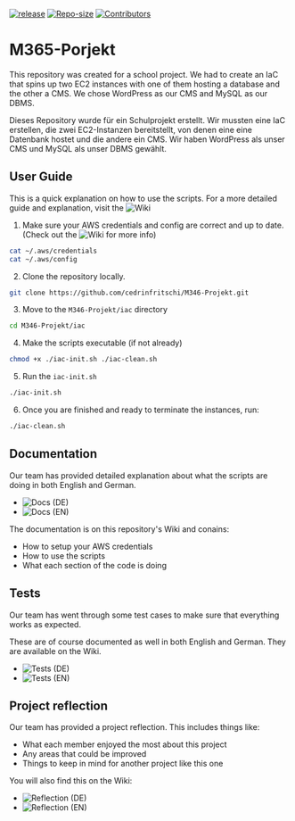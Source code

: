 <a href="https://github.com/cedrinfritschi/M346-Projekt/releases/latest">![release](https://img.shields.io/github/v/release/cedrinfritschi/M346-Projekt?style=flat-square&color=%230962b5)</a>
<a href="https://github.com/cedrinfritschi/M346-Projekt">![Repo-size](https://img.shields.io/github/repo-size/cedrinfritschi/M346-Projekt?style=flat-square&color=%23fa0ce2)</a>
<a href="https://github.com/cedrinfritschi/M346-Projekt/graphs/contributors">![Contributors](https://img.shields.io/github/contributors/cedrinfritschi/M346-Projekt?style=flat-square&color=%236804ba)</a>

# M365-Porjekt
This repository was created for a school project. We had to create an IaC that spins up two EC2 instances with one of them hosting a database and the other a CMS. We chose WordPress as our CMS and MySQL as our DBMS.

Dieses Repository wurde für ein Schulprojekt erstellt. Wir mussten eine IaC erstellen, die zwei EC2-Instanzen bereitstellt, von denen eine eine Datenbank hostet und die andere ein CMS. Wir haben WordPress als unser CMS und MySQL als unser DBMS gewählt.

## User Guide
This is a quick explanation on how to use the scripts. For a more detailed guide and explanation, visit the ![Wiki](https://github.com/cedrinfritschi/M346-Projekt/wiki/2.-Docs-(EN))

1. Make sure your AWS credentials and config are correct and up to date. (Check out the ![Wiki](https://github.com/cedrinfritschi/M346-Projekt/wiki/2.-Docs-(EN)) for more info)
```bash
cat ~/.aws/credentials
cat ~/.aws/config
```
2. Clone the repository locally.
```bash
git clone https://github.com/cedrinfritschi/M346-Projekt.git
```
3. Move to the `M346-Projekt/iac` directory
```bash
cd M346-Projekt/iac
```
4. Make the scripts executable (if not already)
```bash
chmod +x ./iac-init.sh ./iac-clean.sh
```
5. Run the `iac-init.sh`
```bash
./iac-init.sh
```
6. Once you are finished and ready to terminate the instances, run:
```bash
./iac-clean.sh
```
## Documentation
Our team has provided detailed explanation about what the scripts are doing in both English and German.
- ![Docs (DE)](https://github.com/cedrinfritschi/M346-Projekt/wiki/1.-Docs-(DE))
- ![Docs (EN)](https://github.com/cedrinfritschi/M346-Projekt/wiki/2.-Docs-(EN))

The documentation is on this repository's Wiki and conains:
- How to setup your AWS credentials
- How to use the scripts
- What each section of the code is doing

## Tests
Our team has went through some test cases to make sure that everything works as expected.

These are of course documented as well in both English and German. They are available on the Wiki.
- ![Tests (DE)](https://github.com/cedrinfritschi/M346-Projekt/wiki/3.-Tests-(DE))
- ![Tests (EN)](https://github.com/cedrinfritschi/M346-Projekt/wiki/4.-Tests-(EN))

## Project reflection
Our team has provided a project reflection. This includes things like:
- What each member enjoyed the most about this project
- Any areas that could be improved
- Things to keep in mind for another project like this one

You will also find this on the Wiki:
- ![Reflection (DE)](https://github.com/cedrinfritschi/M346-Projekt/wiki/5.-Reflection-(DE))
- ![Reflection (EN)](https://github.com/cedrinfritschi/M346-Projekt/wiki/6.-Reflection-(EN))
